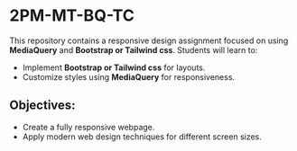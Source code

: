 # 2PM-MT-BQ-TC

This repository contains a responsive design assignment focused on using **MediaQuery** and **Bootstrap or Tailwind css**. Students will learn to:

- Implement **Bootstrap or Tailwind css** for layouts.
- Customize styles using **MediaQuery** for responsiveness.

## Objectives:
- Create a fully responsive webpage.
- Apply modern web design techniques for different screen sizes.
